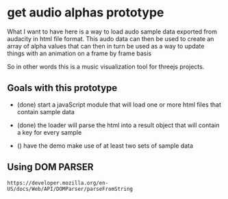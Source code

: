 # get audio alphas prototype

What I want to have here is a way to load audo sample data exported from audacity in html file format. This audo data can then be used to create an array of alpha values that can then in turn be used as a way to update things with an animation on a frame by frame basis

So in other words this is a music visualization tool for threejs projects.

## Goals with this prototype

* (done) start a javaScript module that will load one or more html files that contain sample data
* (done) the loader will parse the html into a result object that will contain a key for every sample

* () have the demo make use of at least two sets of sample data

## Using DOM PARSER

```
https://developer.mozilla.org/en-US/docs/Web/API/DOMParser/parseFromString
```